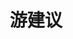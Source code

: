 ---
# Display name
title: 游建议

# Username (this should match the folder name)
authors:
- yjy

# Is this the primary user of the site?
superuser: true

# Role/position
role: 项目经理

# Organizations/Affiliations
organizations:
- name: XMU University
  url: ""

# Short bio (displayed in user profile at end of posts)
bio: My research interests include distributed robotics, mobile computing and programmable matter.

interests:
- 健身

education:
  courses:
  - course: 计算机技术 硕士
    institution: 厦门大学
    year: 2018--2021
  - course: 计算机科学与技术 学士
    institution: 华侨大学
    year: 2014--2018

# Social/Academic Networking
# For available icons, see: https://sourcethemes.com/academic/docs/page-builder/#icons
#   For an email link, use "fas" icon pack, "envelope" icon, and a link in the
#   form "mailto:your-email@example.com" or "#contact" for contact widget.
social:
- icon: envelope
  icon_pack: fas
  link: '#contact'  # For a direct email link, use "mailto:test@example.org".
- icon: twitter
  icon_pack: fab
  link: https://twitter.com/GeorgeCushen
- icon: google-scholar
  icon_pack: ai
  link: https://scholar.google.co.uk/citations?user=sIwtMXoAAAAJ
- icon: github
  icon_pack: fab
  link: https://github.com/gcushen
# Link to a PDF of your resume/CV from the About widget.
# To enable, copy your resume/CV to `static/files/cv.pdf` and uncomment the lines below.
# - icon: cv
#   icon_pack: ai
#   link: files/cv.pdf

# Enter email to display Gravatar (if Gravatar enabled in Config)
email: ""

# Organizational groups that you belong to (for People widget)
#   Set this to `[]` or comment out if you are not using People widget.
user_groups:
- Developers
---